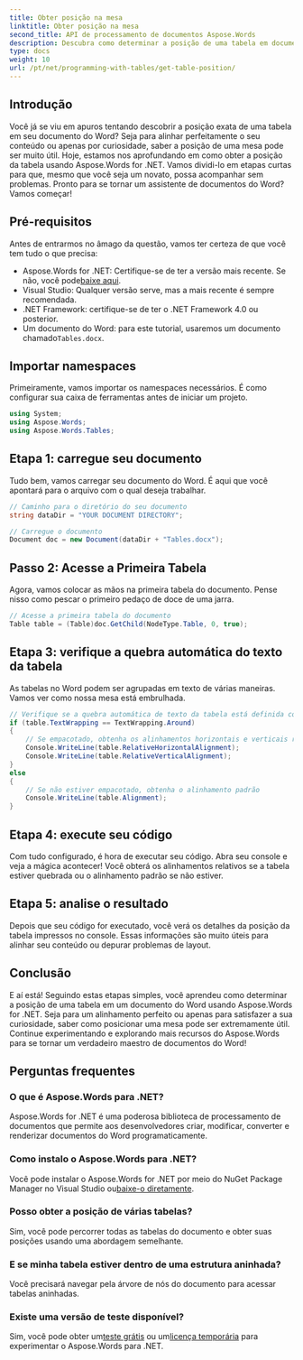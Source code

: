 ```yaml
---
title: Obter posição na mesa
linktitle: Obter posição na mesa
second_title: API de processamento de documentos Aspose.Words
description: Descubra como determinar a posição de uma tabela em documentos do Word usando Aspose.Words for .NET com nosso guia passo a passo.
type: docs
weight: 10
url: /pt/net/programming-with-tables/get-table-position/
---
```

## Introdução

Você já se viu em apuros tentando descobrir a posição exata de uma tabela em seu documento do Word? Seja para alinhar perfeitamente o seu conteúdo ou apenas por curiosidade, saber a posição de uma mesa pode ser muito útil. Hoje, estamos nos aprofundando em como obter a posição da tabela usando Aspose.Words for .NET. Vamos dividi-lo em etapas curtas para que, mesmo que você seja um novato, possa acompanhar sem problemas. Pronto para se tornar um assistente de documentos do Word? Vamos começar!

## Pré-requisitos

Antes de entrarmos no âmago da questão, vamos ter certeza de que você tem tudo o que precisa:
-  Aspose.Words for .NET: Certifique-se de ter a versão mais recente. Se não, você pode[baixe aqui](https://releases.aspose.com/words/net/).
- Visual Studio: Qualquer versão serve, mas a mais recente é sempre recomendada.
- .NET Framework: certifique-se de ter o .NET Framework 4.0 ou posterior.
- Um documento do Word: para este tutorial, usaremos um documento chamado`Tables.docx`.

## Importar namespaces

Primeiramente, vamos importar os namespaces necessários. É como configurar sua caixa de ferramentas antes de iniciar um projeto.

```csharp
using System;
using Aspose.Words;
using Aspose.Words.Tables;
```

## Etapa 1: carregue seu documento

Tudo bem, vamos carregar seu documento do Word. É aqui que você apontará para o arquivo com o qual deseja trabalhar.

```csharp
// Caminho para o diretório do seu documento
string dataDir = "YOUR DOCUMENT DIRECTORY";

// Carregue o documento
Document doc = new Document(dataDir + "Tables.docx");
```

## Passo 2: Acesse a Primeira Tabela

Agora, vamos colocar as mãos na primeira tabela do documento. Pense nisso como pescar o primeiro pedaço de doce de uma jarra.

```csharp
// Acesse a primeira tabela do documento
Table table = (Table)doc.GetChild(NodeType.Table, 0, true);
```

## Etapa 3: verifique a quebra automática do texto da tabela

As tabelas no Word podem ser agrupadas em texto de várias maneiras. Vamos ver como nossa mesa está embrulhada.

```csharp
// Verifique se a quebra automática de texto da tabela está definida como 'Around'
if (table.TextWrapping == TextWrapping.Around)
{
    // Se empacotado, obtenha os alinhamentos horizontais e verticais relativos
    Console.WriteLine(table.RelativeHorizontalAlignment);
    Console.WriteLine(table.RelativeVerticalAlignment);
}
else
{
    // Se não estiver empacotado, obtenha o alinhamento padrão
    Console.WriteLine(table.Alignment);
}
```

## Etapa 4: execute seu código

Com tudo configurado, é hora de executar seu código. Abra seu console e veja a mágica acontecer! Você obterá os alinhamentos relativos se a tabela estiver quebrada ou o alinhamento padrão se não estiver.

## Etapa 5: analise o resultado

Depois que seu código for executado, você verá os detalhes da posição da tabela impressos no console. Essas informações são muito úteis para alinhar seu conteúdo ou depurar problemas de layout.

## Conclusão

E aí está! Seguindo estas etapas simples, você aprendeu como determinar a posição de uma tabela em um documento do Word usando Aspose.Words for .NET. Seja para um alinhamento perfeito ou apenas para satisfazer a sua curiosidade, saber como posicionar uma mesa pode ser extremamente útil. Continue experimentando e explorando mais recursos do Aspose.Words para se tornar um verdadeiro maestro de documentos do Word!

## Perguntas frequentes

### O que é Aspose.Words para .NET?

Aspose.Words for .NET é uma poderosa biblioteca de processamento de documentos que permite aos desenvolvedores criar, modificar, converter e renderizar documentos do Word programaticamente.

### Como instalo o Aspose.Words para .NET?

 Você pode instalar o Aspose.Words for .NET por meio do NuGet Package Manager no Visual Studio ou[baixe-o diretamente](https://releases.aspose.com/words/net/).

### Posso obter a posição de várias tabelas?

Sim, você pode percorrer todas as tabelas do documento e obter suas posições usando uma abordagem semelhante.

### E se minha tabela estiver dentro de uma estrutura aninhada?

Você precisará navegar pela árvore de nós do documento para acessar tabelas aninhadas.

### Existe uma versão de teste disponível?

 Sim, você pode obter um[teste grátis](https://releases.aspose.com/) ou um[licença temporária](https://purchase.aspose.com/temporary-license/) para experimentar o Aspose.Words para .NET.